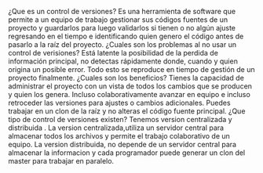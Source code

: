 ¿Que es un control de versiones?
Es una herramienta de software que permite a un equipo de trabajo gestionar sus códigos fuentes de un proyecto y guardarlos para luego validarlos si tienen o no algún ajuste regresando en el tiempo e identificando quien genero el código antes de pasarlo a la raíz del proyecto.
¿Cuales son los problemas al no usar un control de verisiones?
Está latente la posibilidad de la perdida de información principal, no detectas rápidamente donde, cuando y quien origina un posible error. Todo esto se reproduce en tiempo de gestión de un proyecto finalmente.
¿Cuales son los beneficios?
Tienes la capacidad de administrar el proyecto con un vista de todos los cambios que se producen y quien los genera. Incluso colaborativamente avanzar en equipo e incluso retroceder las versiones para ajustes o cambios adicionales. Puedes trabajar en un clon de la raíz y no alteras el código fuente principal.
¿Que tipo de control de versiones existen?
Tenemos version centralizada y distribuida . La version centralizada,utiliza un servidor central para almacenar todos los archivos y permite el trabajo colaborativo de un equipo. La version distribuida, no depende de un servidor central para almacenar la informacion y cada programador puede generar un clon del master para trabajar en paralelo.